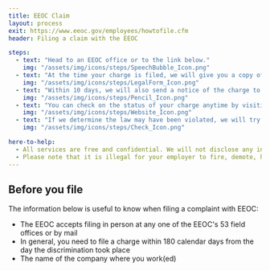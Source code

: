 ```yaml
---
title: EEOC Claim
layout: process
exit: https://www.eeoc.gov/employees/howtofile.cfm
header: Filing a claim with the EEOC

steps:
  - text: "Head to an EEOC office or to the link below."
    img: "/assets/img/icons/steps/SpeechBubble_Icon.png"
  - text: "At the time your charge is filed, we will give you a copy of your charge with your charge number."
    img: "/assets/img/icons/steps/LegalForm_Icon.png"
  - text: "Within 10 days, we will also send a notice of the charge to the employer. Note: In some cases, we’ll ask both you and the employer to take part in our mediation program."
    img: "/assets/img/icons/steps/Pencil_Icon.png"
  - text: "You can check on the status of your charge anytime by visiting our Online Charge Status System."
    img: "/assets/img/icons/steps/Website_Icon.png"
  - text: "If we determine the law may have been violated, we will try to reach a voluntary settlement with the employer. If we cannot reach a settlement, your case will be referred to our legal staff (or the Department of Justice in certain cases), who will decide whether the agency should file a lawsuit. If we decide not to file a lawsuit, we will give you a Notice-of-Right-to-Sue."
    img: "/assets/img/icons/steps/Check_Icon.png"

here-to-help:
  - All services are free and confidential. We will not disclose any information to your employer unless you decide to file a formal complaint.
  - Please note that it is illegal for your employer to fire, demote, harass, or otherwise retaliate against you for filing a complaint with the the EEOC.
---
```


## Before you file

The information below is useful to know when filing a complaint with EEOC:

- The EEOC accepts filing in person at any one of the EEOC's 53 field offices or by mail
- In general, you need to file a charge within 180 calendar days from the day the discrimination took place
- The name of the company where you work(ed)
